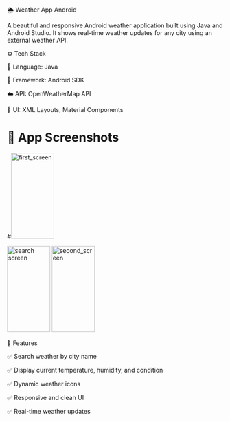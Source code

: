 🌦️ Weather App Android

A beautiful and responsive Android weather application built using Java and Android Studio.
It shows real-time weather updates for any city using an external weather API.

⚙️ Tech Stack

🧩 Language: Java

🧱 Framework: Android SDK

☁️ API: OpenWeatherMap API

🎨 UI: XML Layouts, Material Components

# 📸 App Screenshots

#<img width="100" height="200" alt="first_screen" src="https://github.com/user-attachments/assets/61a01d0a-01b6-4221-8dbd-44d1d17e77a4" />

<img width="100" height="200" alt="search screen" src="https://github.com/user-attachments/assets/d3bde4b2-dfe6-4894-982c-8d0c12f7a937" />

<img width="100" height="200" alt="second_screen" src="https://github.com/user-attachments/assets/3c282b71-61ca-4868-a0bc-20d1029e4409" />

🚀 Features

✅ Search weather by city name

✅ Display current temperature, humidity, and condition

✅ Dynamic weather icons

✅ Responsive and clean UI

✅ Real-time weather updates
